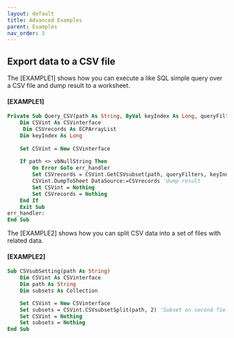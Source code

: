 ```yaml
---
layout: default
title: Advanced Examples
parent: Examples
nav_order: 3
---
```


## Export data to a CSV file

The \[EXAMPLE1\] shows how you can execute a like SQL simple query over a CSV file and dump result to a worksheet.

#### [EXAMPLE1]

```vb
Private Sub Query_CSV(path As String, ByVal keyIndex As Long, queryFilters As Variant)
    Dim CSVint As CSVinterface
	 Dim CSVrecords As ECPArrayList
    Dim keyIndex As Long
    
    Set CSVint = New CSVinterface
    
    If path <> vbNullString Then
        On Error GoTo err_handler
        Set CSVrecords = CSVint.GetCSVsubset(path, queryFilters, keyIndex) 'data filtered on keyIndex th record
        CSVint.DumpToSheet DataSource:=CSVrecords 'dump result
        Set CSVint = Nothing
        Set CSVrecords = Nothing
    End If
    Exit Sub
err_handler:
End Sub
```

The \[EXAMPLE2\] shows how you can split CSV data into a set of files with related data.

#### [EXAMPLE2]

```vb
Sub CSVsubSetting(path As String)
    Dim CSVint As CSVinterface
    Dim path As String
    Dim subsets As Collection

    Set CSVint = New CSVinterface
    Set subsets = CSVint.CSVsubsetSplit(path, 2) 'Subset on second field
    Set CSVint = Nothing
    Set subsets = Nothing
End Sub
```